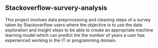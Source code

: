 ## Stackoverflow-survery-analysis

This project involves data preprocessing and cleaning steps of a survey taken by Stackoverflow users where the objective is to use the data exploration and insight
steps to be able to create an appropriate machine learning model which can predict the the number of years a user has experienced working in the IT or programming domain.
